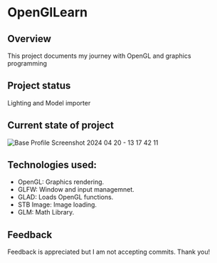 # OpenGlLearn

## Overview
This project documents my journey with OpenGL and graphics programming

## Project status
Lighting and Model importer
## Current state of project
![Base Profile Screenshot 2024 04 20 - 13 17 42 11](https://github.com/jkjk809/Graphics-Programming-with-OpenGL/assets/157747331/164a0672-3a97-48dd-8d22-ef12a75c7544)

## Technologies used:
- OpenGL: Graphics rendering.
- GLFW: Window and input managemnet.
- GLAD: Loads OpenGL functions.
- STB Image: Image loading.
- GLM: Math Library.

## Feedback
Feedback is appreciated but I am not accepting commits. Thank you!
